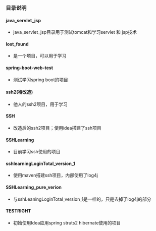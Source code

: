 ### 目录说明

#### java_servlet_jsp
+ java_servlet_jsp目录用于测试tomcat和学习servlet 和 jsp技术

#### lost_found
+ 是一个项目，可以用于学习

#### spring-boot-web-test
+ 测试学习spring boot的项目

#### ssh2(待改造)
+ 他人的ssh2项目，用于学习

#### SSH
+ 改造后的ssh2项目；使用idea搭建了ssh项目 

#### SSHLearning
+ 目前学习ssh使用的项目

#### sshlearningLoginTotal_version_1
+  使用maven搭建ssh项目，内部使用了log4j

#### SSHLearning_pure_verion
+ 与sshLeaningLoginTotal_version_1是一样的，只是去掉了log4j的部分

#### TESTRIGHT
+ 初始使用Idea应用spring struts2 hibernate使用的项目


